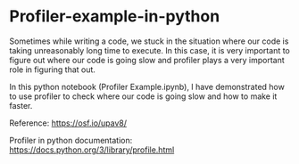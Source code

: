 # Profiler-example-in-python

Sometimes while writing a code, we stuck in the situation where our code is taking unreasonably long time to execute. In this case, it is very important to figure out where our code is going slow and profiler plays a very important role in figuring that out.  <br>


In this python notebook (Profiler Example.ipynb), I have demonstrated how to use profiler to check where our code is going slow and how to make it faster. <br>


Reference: https://osf.io/upav8/ <br>

Profiler in python documentation: https://docs.python.org/3/library/profile.html 
